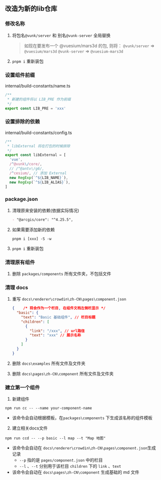 ## 改造为新的lib仓库

### 修改名称

1. 将包名`@vunk/server` 和 别名`@vunk-server` 全局替换
   > 如现在要发布一个 @vuesium/mars3d 的包, 则将：
   > `@vunk/server` => `@vuesium/mars3d`
   > `@vunk-server` => `@vuesium-mars3d`

2. `pnpm i` 重新装包

### 设置组件前缀

internal/build-constants/name.ts

```ts
/**
 * 新建的组件将以 LIB_PRE 作为前缀
 */
export const LIB_PRE = 'xxx'
```

### 设置排除的依赖

internal/build-constants/config.ts

```ts
/**
 * libExternal 将在打包的时候排除
 */
export const libExternal = [
  'vue',
  /^@vunk\/core/,
  // /^@antv\/g6/,
  /^cesium/, // 添加 External
  new RegExp(`^${LIB_NAME}`),
  new RegExp(`^${LIB_ALIAS}`),
]
```

### package.json

1. 清理原来安装的依赖(依据实际情况)

   ```md
   - "@arcgis/core": "^4.25.5",
   ```

2. 如果需要添加新的依赖

   ```shell
   pnpm i [xxx] -S -w
   ```

3. `pnpm i`  重新装包

### 清理原有组件

1. 删除 `packages/components` 所有文件夹，不包括文件

### 清理 docs

1. 重写 `docs\renderer\crowdin\zh-CN\pages\component.json`

   ```json
   {	/* 将会作为一个栏目, 在组件文档左侧栏显示 */
     "basic": {
       "text": "Basic 基础组件", // 栏目标题
       "children": [
         {
           "link": "/xxx", // url路径
           "text": "xxx" // 展示名称
         }
       ]
     }
   }
   ```

2.  删除 `docs\examples` 所有文件及文件夹

3.  删除 `docs\pages\zh-CN\component`  所有文件及文件夹

### 建立第一个组件

1. 新建组件

  ```shell
  npm run cc -- --name your-component-name
  ```

  + 该命令会自动根据模板，在`packages\components`  下生成该名称的组件模板

2. 建立相关docs文件

  ```shell
  npm run ccd -- --p basic --l map --t "Map 地图"
  ```

  + 该命令会自动在 `docs\renderer\crowdin\zh-CN\pages\component.json`生成记录
    + `--p` 指的是 `pages/component.json` 中的栏目
    + `--l`  、`--t` 分别用于该栏目 `children`  下的 `link` 、`text`
  + 该命令会自动在 `docs\pages\zh-CN\component` 生成基础的 md 文件
